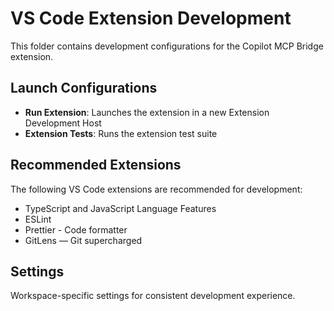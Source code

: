 # VS Code Extension Development

This folder contains development configurations for the Copilot MCP Bridge extension.

## Launch Configurations

- **Run Extension**: Launches the extension in a new Extension Development Host
- **Extension Tests**: Runs the extension test suite

## Recommended Extensions

The following VS Code extensions are recommended for development:

- TypeScript and JavaScript Language Features
- ESLint
- Prettier - Code formatter
- GitLens — Git supercharged

## Settings

Workspace-specific settings for consistent development experience.